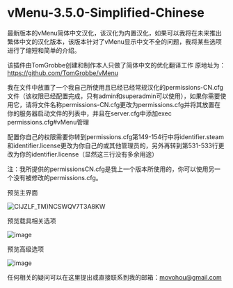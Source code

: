 # vMenu-3.5.0-Simplified-Chinese
最新版本的vMenu简体中文汉化，该汉化为内置汉化，如果可以我将在未来推出繁体中文的汉化版本，该版本针对了vMenu显示中文不全的问题，我将某些选项进行了缩短和简单的介绍。

该插件由TomGrobbe创建和制作本人只做了简体中文的优化翻译工作
原地址为：https://github.com/TomGrobbe/vMenu


我在文件中放置了一个我自己所使用且已经已经常规汉化的permissions-CN.cfg文件（该权限已经配置完成，只有admin和superadmin可以使用），如果你需要使用它，请将文件名称permissions-CN.cfg更改为permissions.cfg并将其放置在你的服务器启动文件的列表中，并且在server.cfg中添加exec permissions.cfg#vMenu管理

配置你自己的权限需要你转到permissions.cfg第149-154行中将identifier.steam和identifier.license更改为你自己的或其他管理员的，另外再转到第531-533行更改为你的identifier.license（显然这三行没有多余用途）

注：我所提供的permissionsCN.cfg是我上一个版本所使用的，你可以使用另一个没有被修改的permissions.cfg。


预览主界面

![CIJZLF_TM)NCSWQV7T3A8KW](https://user-images.githubusercontent.com/63585349/189480212-216a9cb1-0cdb-4a63-98de-4022ffb05b37.png)


预览载具相关选项

![image](https://user-images.githubusercontent.com/63585349/189480229-35163d8e-7fc1-47b7-a783-d0181d73a034.png)


预览高级选项

![image](https://user-images.githubusercontent.com/63585349/189480282-b9cdbd8d-aaac-4cd9-a836-7f58d5203653.png)






任何相关的疑问可以在这里提出或直接联系到我的邮箱：movohou@gmail.com
